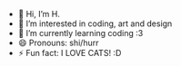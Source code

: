 - 👋 Hi, I’m H.
- 👀 I’m interested in coding, art and design
- 🌱 I’m currently learning coding :3
- 😄 Pronouns: shi/hurr
- ⚡ Fun fact: I LOVE CATS! :D
